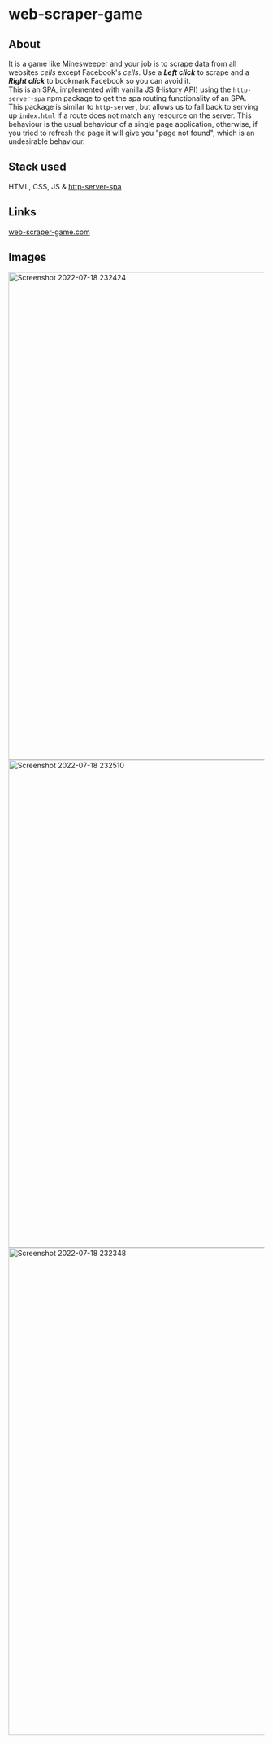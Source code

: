 # web-scraper-game

## About

It is a game like Minesweeper and your job is to scrape data from all websites _cells_ except Facebook's _cells_. Use a **_Left click_** to scrape and a **_Right click_** to bookmark Facebook so you can avoid it. <br/> This is an SPA, implemented with vanilla JS (History API) using the `http-server-spa` npm package to get the spa routing functionality of an SPA. <br/>
This package is similar to `http-server`, but allows us to fall back to serving up `index.html` if a route does not match any resource on the server. This behaviour is the usual behaviour of a single page application, otherwise, if you tried to refresh the page it will give you "page not found", which is an undesirable behaviour.

## Stack used

HTML, CSS, JS & [http-server-spa](https://www.npmjs.com/package/http-server-spa)

## Links

[web-scraper-game.com](https://62d59bb14f7d641beb400ce5--web-scraper-game.netlify.app/)

## Images

<img width="960" alt="Screenshot 2022-07-18 232424" src="https://user-images.githubusercontent.com/59410037/179627984-d985b479-7e61-42c9-99c8-ff162f624ce1.png">
<img width="960" alt="Screenshot 2022-07-18 232510" src="https://user-images.githubusercontent.com/59410037/179628001-6295a360-1be4-4c7c-8469-b2a01f0e1cca.png">
<img width="959" alt="Screenshot 2022-07-18 232348" src="https://user-images.githubusercontent.com/59410037/179628010-3a493472-8416-49d9-ae5c-ed3f5a0d7f18.png">
